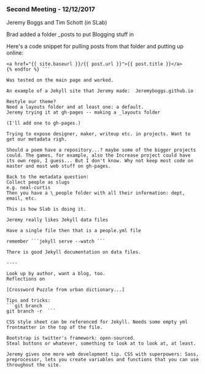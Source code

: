 ### Second Meeting - 12/12/2017

Jeremy Boggs and Tim Schott (in SLab)

Brad added a folder _posts to put Blogging stuff in

Here's a code snippet for pulling posts from that folder and putting up online:

```{% for post in site.posts %}
<a href="{{ site.baseurl }}/{{ post.url }}">{{ post.title }}</a>
{% endfor %} ```

Was tested on the main page and worked.

An example of a Jekyll site that Jeremy made:  Jeremyboggs.github.io

Restyle our theme?  
Need a layouts folder and at least one: a default.
Jeremy trying it at gh-pages -- making a _layouts folder

(I'll add one to gh-pages.)
 
Trying to expose designer, maker, writeup etc. in projects. Want to get our metadata righ.

Should a poem have a repository...? maybe some of the bigger projects could. The games, for example, also the Increase project could have its own repo, I guess... But I don't know. Why not keep most code on master and most web stuff on gh-pages.

Back to the metadata question:  
Collect people as slugs  
e.g. neal-curtis  
Then you have a \_people folder with all their information: dept, email, etc.

This is how Slab is doing it.

Jeremy really likes Jekyll data files

Have a single file then that is a people.yml file

remember ```jekyll serve --watch ```

There is good Jekyll documentation on data files.

----

Look up by author, want a blog, too.
Reflections on 

[Crossword Puzzle from urban dictionary...]

Tips and tricks:  
```git branch  
git branch -r  ```

CSS style sheet can be referenced for Jekyll. Needs some empty yml frontmatter in the top of the file.

Bootstrap is twitter's framework: open-sourced.   
Steal buttons or whatever, something to look at to look at, at least.

Jeremy gives one more web development tip. CSS with superpowers: Sass, preprocessor, lets you create variables and functions that you can use throughout the site. 
